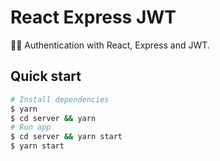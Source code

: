 # React Express JWT

🌲🚀 Authentication with React, Express and JWT.

## Quick start

```sh
# Install dependencies
$ yarn
$ cd server && yarn
# Run app
$ cd server && yarn start
$ yarn start
```

